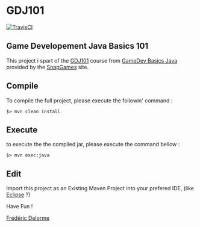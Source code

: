 # GDJ101

[![TravisCI](https://travis-ci.org/SnapGames/GDJ101.svg?branch=develop)](https://travis-ci.org/SnapGames/GDJ101 "open the TravisCI compilation trend")

## Game Developement Java Basics 101

This project i spart of the [GDJ101](https://classroom.google.com/c/NzI2ODQ3NjU2MFpa/t/NzI2Nzg0MjgxNFpa) course from [GameDev Basics
Java](https://classroom.google.com/c/NzI2ODQ3NjU2MFpa "Open the official online course") 
provided by the [SnapGames](http://snapgames.fr) site. 

## Compile

To compile the full project, please execute the followin' command :

    $> mvn clean install


## Execute

to execute the the compiled jar, please execute the command bellow :

    $> mvn exec:java


## Edit

Import this project as an Existing Maven Project into your prefered IDE, 
(like [Eclipse](http://www.eclipse.org/downloads "open the eclipse official web download page") ?)


Have Fun !

[Frédéric Delorme](mailto:contact@snapgames.fr?subject=gdj101 "send a mail to your tutor")
